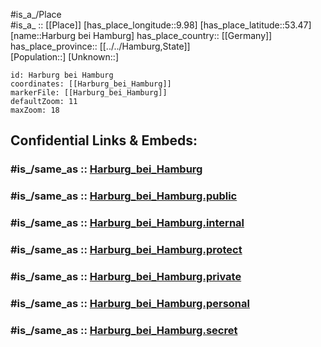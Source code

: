 ﻿---
confidential: public
isDeleted: false
location:
- 53.47
- 9.98
mapmarker: city
mapzoom:
- 7
- 12
SpocWebEntityId: 30768
tags:
- geo/City
type: City
---

#is_a_/Place  
#is_a_ :: [[Place]] 
[has_place_longitude::9.98] 
[has_place_latitude::53.47] 
[name::Harburg bei Hamburg] 
has_place_country:: [[Germany]]  
has_place_province:: [[../../Hamburg,State]]  
[Population::] 
[Unknown::] 


```leaflet
id: Harburg bei Hamburg
coordinates: [[Harburg_bei_Hamburg]] 
markerFile: [[Harburg_bei_Hamburg]] 
defaultZoom: 11 
maxZoom: 18
```


## Confidential Links & Embeds: 

### #is_/same_as :: [Harburg_bei_Hamburg](Harburg_bei_Hamburg.md) 

### #is_/same_as :: [Harburg_bei_Hamburg.public](/_public/Earth/Continent/Europe/Europe~Central/Germany/Germany~West/State~Hamburg/cities~Hamburg/Harburg_bei_Hamburg.public.md) 

### #is_/same_as :: [Harburg_bei_Hamburg.internal](/_internal/Earth/Continent/Europe/Europe~Central/Germany/Germany~West/State~Hamburg/cities~Hamburg/Harburg_bei_Hamburg.internal.md) 

### #is_/same_as :: [Harburg_bei_Hamburg.protect](/_protect/Earth/Continent/Europe/Europe~Central/Germany/Germany~West/State~Hamburg/cities~Hamburg/Harburg_bei_Hamburg.protect.md) 

### #is_/same_as :: [Harburg_bei_Hamburg.private](/_private/Earth/Continent/Europe/Europe~Central/Germany/Germany~West/State~Hamburg/cities~Hamburg/Harburg_bei_Hamburg.private.md) 

### #is_/same_as :: [Harburg_bei_Hamburg.personal](/_personal/Earth/Continent/Europe/Europe~Central/Germany/Germany~West/State~Hamburg/cities~Hamburg/Harburg_bei_Hamburg.personal.md) 

### #is_/same_as :: [Harburg_bei_Hamburg.secret](/_secret/Earth/Continent/Europe/Europe~Central/Germany/Germany~West/State~Hamburg/cities~Hamburg/Harburg_bei_Hamburg.secret.md)

